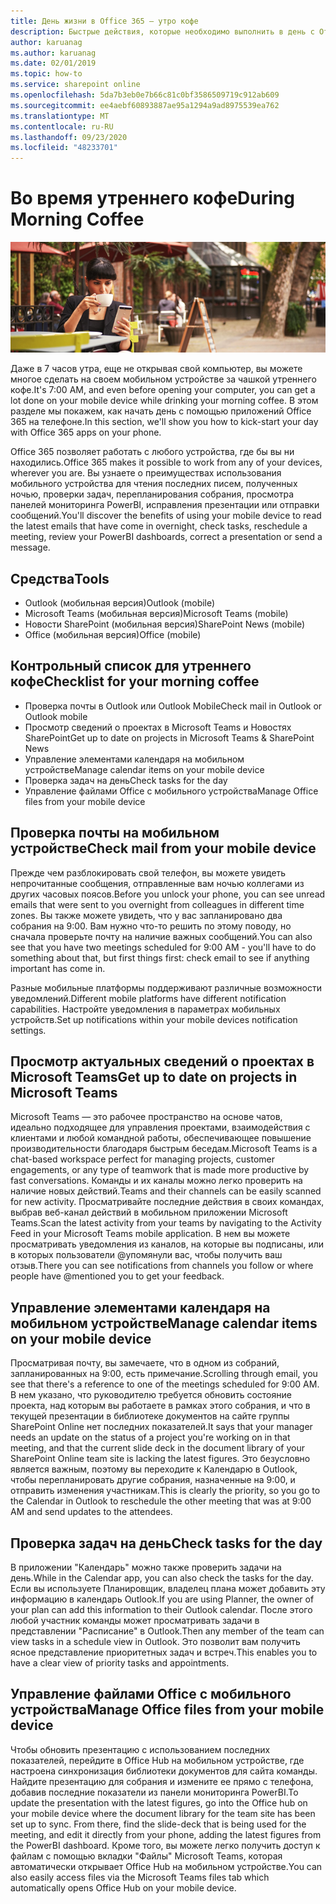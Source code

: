 ```yaml
---
title: День жизни в Office 365 — утро кофе
description: Быстрые действия, которые необходимо выполнить в день с Office 365
author: karuanag
ms.author: karuanag
ms.date: 02/01/2019
ms.topic: how-to
ms.service: sharepoint online
ms.openlocfilehash: 5da7b3eb0e7b66c81c0bf3586509719c912ab609
ms.sourcegitcommit: ee4aebf60893887ae95a1294a9ad8975539ea762
ms.translationtype: MT
ms.contentlocale: ru-RU
ms.lasthandoff: 09/23/2020
ms.locfileid: "48233701"
---
```

# <a name="during-morning-coffee"></a><span data-ttu-id="a3291-103">Во время утреннего кофе</span><span class="sxs-lookup"><span data-stu-id="a3291-103">During Morning Coffee</span></span>

![Изображение утреннего кофе](media/ditl_coffee.png)

<span data-ttu-id="a3291-105">Даже в 7 часов утра, еще не открывая свой компьютер, вы можете многое сделать на своем мобильном устройстве за чашкой утреннего кофе.</span><span class="sxs-lookup"><span data-stu-id="a3291-105">It's 7:00 AM, and even before opening your computer, you can get a lot done on your mobile device while drinking your morning coffee.</span></span> <span data-ttu-id="a3291-106">В этом разделе мы покажем, как начать день с помощью приложений Office 365 на телефоне.</span><span class="sxs-lookup"><span data-stu-id="a3291-106">In this section, we'll show you how to kick-start your day with Office 365 apps on your phone.</span></span>

<span data-ttu-id="a3291-107">Office 365 позволяет работать с любого устройства, где бы вы ни находились.</span><span class="sxs-lookup"><span data-stu-id="a3291-107">Office 365 makes it possible to work from any of your devices, wherever you are.</span></span> <span data-ttu-id="a3291-108">Вы узнаете о преимуществах использования мобильного устройства для чтения последних писем, полученных ночью, проверки задач, перепланирования собрания, просмотра панелей мониторинга PowerBI, исправления презентации или отправки сообщений.</span><span class="sxs-lookup"><span data-stu-id="a3291-108">You'll discover the benefits of using your mobile device to read the latest emails that have come in overnight, check tasks, reschedule a meeting, review your PowerBI dashboards, correct a presentation or send a message.</span></span> 

## <a name="tools"></a><span data-ttu-id="a3291-109">Средства</span><span class="sxs-lookup"><span data-stu-id="a3291-109">Tools</span></span>
- <span data-ttu-id="a3291-110">Outlook (мобильная версия)</span><span class="sxs-lookup"><span data-stu-id="a3291-110">Outlook (mobile)</span></span>
- <span data-ttu-id="a3291-111">Microsoft Teams (мобильная версия)</span><span class="sxs-lookup"><span data-stu-id="a3291-111">Microsoft Teams (mobile)</span></span>
- <span data-ttu-id="a3291-112">Новости SharePoint (мобильная версия)</span><span class="sxs-lookup"><span data-stu-id="a3291-112">SharePoint News (mobile)</span></span>
- <span data-ttu-id="a3291-113">Office (мобильная версия)</span><span class="sxs-lookup"><span data-stu-id="a3291-113">Office (mobile)</span></span>

## <a name="checklist-for-your-morning-coffee"></a><span data-ttu-id="a3291-114">Контрольный список для утреннего кофе</span><span class="sxs-lookup"><span data-stu-id="a3291-114">Checklist for your morning coffee</span></span>
- <span data-ttu-id="a3291-115">Проверка почты в Outlook или Outlook Mobile</span><span class="sxs-lookup"><span data-stu-id="a3291-115">Check mail in Outlook or Outlook mobile</span></span>
- <span data-ttu-id="a3291-116">Просмотр сведений о проектах в Microsoft Teams и Новостях SharePoint</span><span class="sxs-lookup"><span data-stu-id="a3291-116">Get up to date on projects in Microsoft Teams & SharePoint News</span></span>
- <span data-ttu-id="a3291-117">Управление элементами календаря на мобильном устройстве</span><span class="sxs-lookup"><span data-stu-id="a3291-117">Manage calendar items on your mobile device</span></span>
- <span data-ttu-id="a3291-118">Проверка задач на день</span><span class="sxs-lookup"><span data-stu-id="a3291-118">Check tasks for the day</span></span>
- <span data-ttu-id="a3291-119">Управление файлами Office с мобильного устройства</span><span class="sxs-lookup"><span data-stu-id="a3291-119">Manage Office files from your mobile device</span></span> 

## <a name="check-mail-from-your-mobile-device"></a><span data-ttu-id="a3291-120">Проверка почты на мобильном устройстве</span><span class="sxs-lookup"><span data-stu-id="a3291-120">Check mail from your mobile device</span></span>
<span data-ttu-id="a3291-121">Прежде чем разблокировать свой телефон, вы можете увидеть непрочитанные сообщения, отправленные вам ночью коллегами из других часовых поясов.</span><span class="sxs-lookup"><span data-stu-id="a3291-121">Before you unlock your phone, you can see unread emails that were sent to you overnight from colleagues in different time zones.</span></span> <span data-ttu-id="a3291-122">Вы также можете увидеть, что у вас запланировано два собрания на 9:00. Вам нужно что-то решить по этому поводу, но сначала проверьте почту на наличие важных сообщений.</span><span class="sxs-lookup"><span data-stu-id="a3291-122">You can also see that you have two meetings scheduled for 9:00 AM - you'll have to do something about that, but first things first: check email to see if anything important has come in.</span></span>

<span data-ttu-id="a3291-123">Разные мобильные платформы поддерживают различные возможности уведомлений.</span><span class="sxs-lookup"><span data-stu-id="a3291-123">Different mobile platforms have different notification capabilities.</span></span> <span data-ttu-id="a3291-124">Настройте уведомления в параметрах мобильных устройств.</span><span class="sxs-lookup"><span data-stu-id="a3291-124">Set up notifications within your mobile devices notification settings.</span></span> 

## <a name="get-up-to-date-on-projects-in-microsoft-teams"></a><span data-ttu-id="a3291-125">Просмотр актуальных сведений о проектах в Microsoft Teams</span><span class="sxs-lookup"><span data-stu-id="a3291-125">Get up to date on projects in Microsoft Teams</span></span>
<span data-ttu-id="a3291-126">Microsoft Teams — это рабочее пространство на основе чатов, идеально подходящее для управления проектами, взаимодействия с клиентами и любой командной работы, обеспечивающее повышение производительности благодаря быстрым беседам.</span><span class="sxs-lookup"><span data-stu-id="a3291-126">Microsoft Teams is a chat-based workspace perfect for managing projects, customer engagements, or any type of teamwork that is made more productive by fast conversations.</span></span> <span data-ttu-id="a3291-127">Команды и их каналы можно легко проверить на наличие новых действий.</span><span class="sxs-lookup"><span data-stu-id="a3291-127">Teams and their channels can be easily scanned for new activity.</span></span> <span data-ttu-id="a3291-128">Просматривайте последние действия в своих командах, выбрав веб-канал действий в мобильном приложении Microsoft Teams.</span><span class="sxs-lookup"><span data-stu-id="a3291-128">Scan the latest activity from your teams by navigating to the Activity Feed in your Microsoft Teams mobile application.</span></span> <span data-ttu-id="a3291-129">В нем вы можете просматривать уведомления из каналов, на которые вы подписаны, или в которых пользователи @упомянули вас, чтобы получить ваш отзыв.</span><span class="sxs-lookup"><span data-stu-id="a3291-129">There you can see notifications from channels you follow or where people have @mentioned you to get your feedback.</span></span>  

## <a name="manage-calendar-items-on-your-mobile-device"></a><span data-ttu-id="a3291-130">Управление элементами календаря на мобильном устройстве</span><span class="sxs-lookup"><span data-stu-id="a3291-130">Manage calendar items on your mobile device</span></span>
<span data-ttu-id="a3291-131">Просматривая почту, вы замечаете, что в одном из собраний, запланированных на 9:00, есть примечание.</span><span class="sxs-lookup"><span data-stu-id="a3291-131">Scrolling through email, you see that there's a reference to one of the meetings scheduled for 9:00 AM.</span></span> <span data-ttu-id="a3291-132">В нем указано, что руководителю требуется обновить состояние проекта, над которым вы работаете в рамках этого собрания, и что в текущей презентации в библиотеке документов на сайте группы SharePoint Online нет последних показателей.</span><span class="sxs-lookup"><span data-stu-id="a3291-132">It says that your manager needs an update on the status of a project you're working on in that meeting, and that the current slide deck in the document library of your SharePoint Online team site is lacking the latest figures.</span></span> <span data-ttu-id="a3291-133">Это безусловно является важным, поэтому вы переходите к Календарю в Outlook, чтобы перепланировать другие собрания, назначенные на 9:00, и отправить изменения участникам.</span><span class="sxs-lookup"><span data-stu-id="a3291-133">This is clearly the priority, so you go to the Calendar in Outlook to reschedule the other meeting that was at 9:00 AM and send updates to the attendees.</span></span>

## <a name="check-tasks-for-the-day"></a><span data-ttu-id="a3291-134">Проверка задач на день</span><span class="sxs-lookup"><span data-stu-id="a3291-134">Check tasks for the day</span></span>
<span data-ttu-id="a3291-135">В приложении "Календарь" можно также проверить задачи на день.</span><span class="sxs-lookup"><span data-stu-id="a3291-135">While in the Calendar app, you can also check the tasks for the day.</span></span> <span data-ttu-id="a3291-136">Если вы используете Планировщик, владелец плана может добавить эту информацию в календарь Outlook.</span><span class="sxs-lookup"><span data-stu-id="a3291-136">If you are using Planner, the owner of your plan can add this information to their Outlook calendar.</span></span> <span data-ttu-id="a3291-137">После этого любой участник команды может просматривать задачи в представлении "Расписание" в Outlook.</span><span class="sxs-lookup"><span data-stu-id="a3291-137">Then any member of the team can view tasks in a schedule view in Outlook.</span></span> <span data-ttu-id="a3291-138">Это позволит вам получить ясное представление приоритетных задач и встреч.</span><span class="sxs-lookup"><span data-stu-id="a3291-138">This enables you to have a clear view of priority tasks and appointments.</span></span>  

## <a name="manage-office-files-from-your-mobile-device"></a><span data-ttu-id="a3291-139">Управление файлами Office с мобильного устройства</span><span class="sxs-lookup"><span data-stu-id="a3291-139">Manage Office files from your mobile device</span></span>
<span data-ttu-id="a3291-140">Чтобы обновить презентацию с использованием последних показателей, перейдите в Office Hub на мобильном устройстве, где настроена синхронизация библиотеки документов для сайта команды. Найдите презентацию для собрания и измените ее прямо с телефона, добавив последние показатели из панели мониторинга PowerBI.</span><span class="sxs-lookup"><span data-stu-id="a3291-140">To update the presentation with the latest figures, go into the Office hub on your mobile device where the document library for the team site has been set up to sync. From there, find the slide-deck that is being used for the meeting, and edit it directly from your phone, adding the latest figures from the PowerBI dashboard.</span></span> <span data-ttu-id="a3291-141">Кроме того, вы можете легко получить доступ к файлам с помощью вкладки "Файлы" Microsoft Teams, которая автоматически открывает Office Hub на мобильном устройстве.</span><span class="sxs-lookup"><span data-stu-id="a3291-141">You can also easily access files via the Microsoft Teams files tab which automatically opens Office Hub on your mobile device.</span></span> 